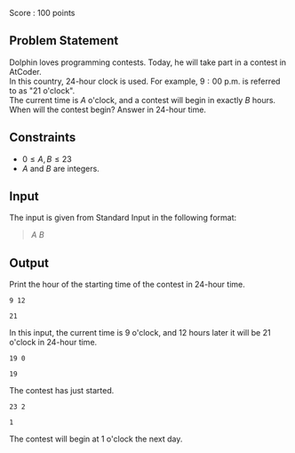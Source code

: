 Score : $100$ points

## Problem Statement

Dolphin loves programming contests. Today, he will take part in a contest in AtCoder.<br>
In this country, 24-hour clock is used. For example, $9:00$ p.m. is referred to as "$21$ o'clock".<br>
The current time is $A$ o'clock, and a contest will begin in exactly $B$ hours.
When will the contest begin? Answer in 24-hour time.

## Constraints

- $0 \leq A,B \leq 23$
- $A$ and $B$ are integers.

## Input

The input is given from Standard Input in the following format:

> $A$ $B$

## Output

Print the hour of the starting time of the contest in 24-hour time.

```input1
9 12
```

```output1
21
```

In this input, the current time is $9$ o'clock, and $12$ hours later it will be $21$ o'clock in 24-hour time.

```input2
19 0
```

```output2
19
```

The contest has just started.

```input3
23 2
```

```output3
1
```

The contest will begin at $1$ o'clock the next day.